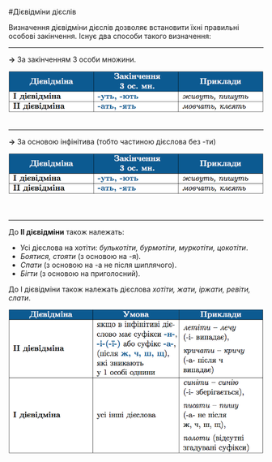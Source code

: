 #Дiєвiдмiни дiєслiв

Визначення дiєвiдмiни дiєслiв дозволяє встановити їхнi правильнi особовi закiнчення. Iснує два способи такого визначення:
<hr>

<p><b>&rarr;</b> За закiнченням <span class="p1">3 особи множини</span>.
<div class="center">
<img src="../pics/10/9.png" width="600px" class="center"/>
</div>
<br>
<hr>

<p><b>&rarr;</b> За <span class="p1">основою iнфiнiтива</span> (тобто частиною дiєслова без <span class="p1">-ти</span>)
<div class="center">
<img src="../pics/10/9.png" width="600px" class="center"/>
</div>
<br>
<br>
<hr>


<span class="p1">До <b>II дiєвiдмiни</b> також належать:</span>
<ul>
<li>Усi дiєслова на хотiти: <i>булькотiти, бурмотiти, муркотiти, цокотiти</i>.</li>
<li> <i>Боятися, стояти</i> (з основою на <span class="p1">-я</span>).</li>
<li> <i>Cпати</i> (з основою на <span class="p1">-а</span> не пiсля шиплячого).</li>
<li> <i>Бiгти</i> (з основою на приголосний).</li>
</ul>


<span class="p1">До I дiєвiдмiни</span> також належать дiєслова <i>хотiти, жати, iржати, ревiти, слати</i>.

<div class="center">
<img src="../pics/10/10.png" width="600px" class="center"/>
</div>
<br>
